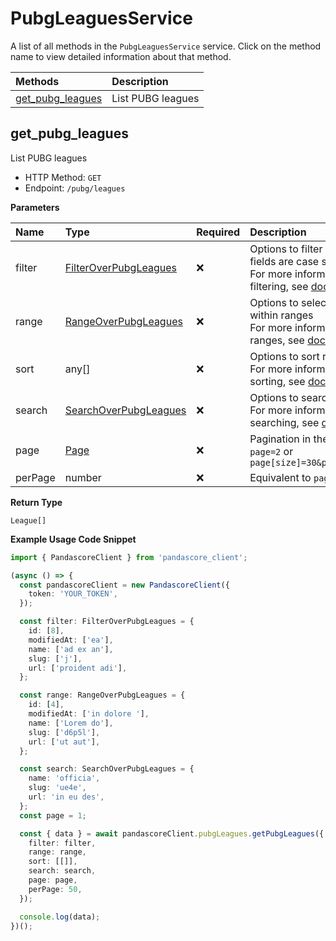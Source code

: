 # PubgLeaguesService

A list of all methods in the `PubgLeaguesService` service. Click on the method name to view detailed information about that method.

| Methods                               | Description       |
| :------------------------------------ | :---------------- |
| [get_pubg_leagues](#get_pubg_leagues) | List PUBG leagues |

## get_pubg_leagues

List PUBG leagues

- HTTP Method: `GET`
- Endpoint: `/pubg/leagues`

**Parameters**

| Name    | Type                                                        | Required | Description                                                                                                                                         |
| :------ | :---------------------------------------------------------- | :------- | :-------------------------------------------------------------------------------------------------------------------------------------------------- |
| filter  | [FilterOverPubgLeagues](../models/FilterOverPubgLeagues.md) | ❌       | Options to filter results. String fields are case sensitive <br/>For more information on filtering, see [docs](/docs/filtering-and-sorting#filter). |
| range   | [RangeOverPubgLeagues](../models/RangeOverPubgLeagues.md)   | ❌       | Options to select results within ranges <br/>For more information on ranges, see [docs](/docs/filtering-and-sorting#range).                         |
| sort    | any[]                                                       | ❌       | Options to sort results <br/>For more information on sorting, see [docs](/docs/filtering-and-sorting#sort).                                         |
| search  | [SearchOverPubgLeagues](../models/SearchOverPubgLeagues.md) | ❌       | Options to search results <br/>For more information on searching, see [docs](/docs/filtering-and-sorting#search).                                   |
| page    | [Page](../models/Page.md)                                   | ❌       | Pagination in the form of `page=2` or `page[size]=30&page[number]=2`                                                                                |
| perPage | number                                                      | ❌       | Equivalent to `page[size]`                                                                                                                          |

**Return Type**

`League[]`

**Example Usage Code Snippet**

```typescript
import { PandascoreClient } from 'pandascore_client';

(async () => {
  const pandascoreClient = new PandascoreClient({
    token: 'YOUR_TOKEN',
  });

  const filter: FilterOverPubgLeagues = {
    id: [8],
    modifiedAt: ['ea'],
    name: ['ad ex an'],
    slug: ['j'],
    url: ['proident adi'],
  };

  const range: RangeOverPubgLeagues = {
    id: [4],
    modifiedAt: ['in dolore '],
    name: ['Lorem do'],
    slug: ['d6p5l'],
    url: ['ut aut'],
  };

  const search: SearchOverPubgLeagues = {
    name: 'officia',
    slug: 'ue4e',
    url: 'in eu des',
  };
  const page = 1;

  const { data } = await pandascoreClient.pubgLeagues.getPubgLeagues({
    filter: filter,
    range: range,
    sort: [[]],
    search: search,
    page: page,
    perPage: 50,
  });

  console.log(data);
})();
```

<!-- This file was generated by liblab | https://liblab.com/ -->
